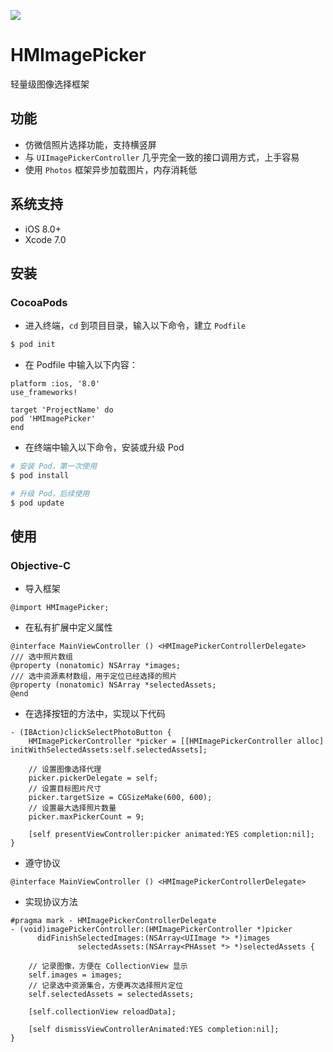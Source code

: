 ![](http://www.itheima.com/uploads/2015/08/198x57.png)

# HMImagePicker

轻量级图像选择框架

## 功能

* 仿微信照片选择功能，支持横竖屏
* 与 `UIImagePickerController` 几乎完全一致的接口调用方式，上手容易
* 使用 `Photos` 框架异步加载图片，内存消耗低

## 系统支持

* iOS 8.0+
* Xcode 7.0

## 安装 

### CocoaPods

* 进入终端，`cd` 到项目目录，输入以下命令，建立 `Podfile`

```bash
$ pod init
```

* 在 Podfile 中输入以下内容：

```
platform :ios, '8.0'
use_frameworks!

target 'ProjectName' do
pod 'HMImagePicker'
end
```

* 在终端中输入以下命令，安装或升级 Pod

```bash
# 安装 Pod，第一次使用
$ pod install

# 升级 Pod，后续使用
$ pod update
```

## 使用

### Objective-C

* 导入框架

```objc
@import HMImagePicker;
```

* 在私有扩展中定义属性

```objc
@interface MainViewController () <HMImagePickerControllerDelegate>
/// 选中照片数组
@property (nonatomic) NSArray *images;
/// 选中资源素材数组，用于定位已经选择的照片
@property (nonatomic) NSArray *selectedAssets;
@end
```

* 在选择按钮的方法中，实现以下代码

```objc
- (IBAction)clickSelectPhotoButton {
    HMImagePickerController *picker = [[HMImagePickerController alloc] initWithSelectedAssets:self.selectedAssets];

    // 设置图像选择代理
    picker.pickerDelegate = self;
    // 设置目标图片尺寸
    picker.targetSize = CGSizeMake(600, 600);
    // 设置最大选择照片数量
    picker.maxPickerCount = 9;

    [self presentViewController:picker animated:YES completion:nil];
}
```

* 遵守协议

```objc
@interface MainViewController () <HMImagePickerControllerDelegate>
```

* 实现协议方法

```objc
#pragma mark - HMImagePickerControllerDelegate
- (void)imagePickerController:(HMImagePickerController *)picker
      didFinishSelectedImages:(NSArray<UIImage *> *)images
               selectedAssets:(NSArray<PHAsset *> *)selectedAssets {

    // 记录图像，方便在 CollectionView 显示
    self.images = images;
    // 记录选中资源集合，方便再次选择照片定位
    self.selectedAssets = selectedAssets;

    [self.collectionView reloadData];

    [self dismissViewControllerAnimated:YES completion:nil];
}
```

